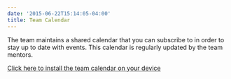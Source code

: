 ```yaml
---
date: '2015-06-22T15:14:05-04:00'
title: Team Calendar
---
```


The team maintains a shared calendar that you can subscribe to in order to stay up to date with events. This calendar is regularly updated by the team mentors.

[Click here to install the team calendar on your device](webcal://user.fm/calendar/v1-6af9f7d7a0a41ef5dd31e8e680eba309/FRC.ics)